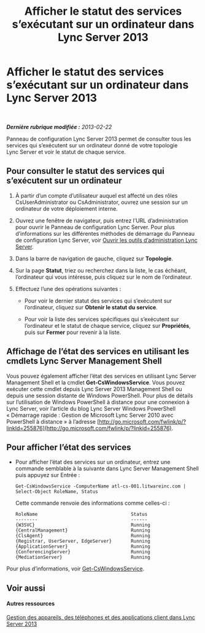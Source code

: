 ﻿---
title: Afficher le statut des services s’exécutant sur un ordinateur dans Lync Server 2013
TOCTitle: Afficher le statut des services s’exécutant sur un ordinateur dans Lync Server 2013
ms:assetid: f41918e7-4c02-431e-840a-88a1f36ae499
ms:mtpsurl: https://technet.microsoft.com/fr-fr/library/Gg182606(v=OCS.15)
ms:contentKeyID: 49299355
ms.date: 05/20/2016
mtps_version: v=OCS.15
ms.translationtype: HT
---

# Afficher le statut des services s’exécutant sur un ordinateur dans Lync Server 2013

 

_**Dernière rubrique modifiée :** 2013-02-22_

Panneau de configuration Lync Server 2013 permet de consulter tous les services qui s’exécutent sur un ordinateur donné de votre topologie Lync Server et voir le statut de chaque service.

## Pour consulter le statut des services qui s’exécutent sur un ordinateur

1.  À partir d’un compte d’utilisateur auquel est affecté un des rôles CsUserAdministrator ou CsAdministrator, ouvrez une session sur un ordinateur de votre déploiement interne.

2.  Ouvrez une fenêtre de navigateur, puis entrez l’URL d’administration pour ouvrir le Panneau de configuration Lync Server. Pour plus d’informations sur les différentes méthodes de démarrage du Panneau de configuration Lync Server, voir [Ouvrir les outils d’administration Lync Server](lync-server-2013-open-lync-server-administrative-tools.md).

3.  Dans la barre de navigation de gauche, cliquez sur **Topologie**.

4.  Sur la page **Statut**, triez ou recherchez dans la liste, le cas échéant, l’ordinateur qui vous intéresse, puis cliquez sur le nom de l’ordinateur.

5.  Effectuez l’une des opérations suivantes :
    
      - Pour voir le dernier statut des services qui s’exécutent sur l’ordinateur, cliquez sur **Obtenir le statut du service**.
    
      - Pour voir la liste des services spécifiques qui s’exécutent sur l’ordinateur et le statut de chaque service, cliquez sur **Propriétés**, puis sur **Fermer** pour revenir à la liste.

## Affichage de l’état des services en utilisant les cmdlets Lync Server Management Shell

Vous pouvez également afficher l’état des services en utilisant Lync Server Management Shell et la cmdlet **Get-CsWindowsService**. Vous pouvez exécuter cette cmdlet depuis Lync Server 2013 Management Shell ou depuis une session distante de Windows PowerShell. Pour plus de détails sur l’utilisation de Windows PowerShell à distance pour une connexion à Lync Server, voir l’article du blog Lync Server Windows PowerShell « Démarrage rapide : Gestion de Microsoft Lync Server 2010 avec PowerShell à distance » à l’adresse [http://go.microsoft.com/fwlink/p/?linkId=255876](http://go.microsoft.com/fwlink/p/?linkid=255876).

## Pour afficher l’état des services

  - Pour afficher l’état des services sur un ordinateur, entrez une commande semblable à la suivante dans Lync Server Management Shell puis appuyez sur Entrée :
    
        Get-CsWindowsService -ComputerName atl-cs-001.litwareinc.com | Select-Object RoleName, Status
    
    Cette commande renvoie des informations comme celles-ci :
    
        RoleName                                  Status
        --------                                  ------
        {W3SVC}                                   Running
        {CentralManagement}                       Running
        {ClsAgent}                                Running
        {Registrar, UserServer, EdgeServer}       Running
        {ApplicationServer}                       Running
        {ConferencingServer}                      Running
        {MediationServer}                         Running

Pour plus d’informations, voir [Get-CsWindowsService](get-cswindowsservice.md).

## Voir aussi

#### Autres ressources

[Gestion des appareils, des téléphones et des applications client dans Lync Server 2013](lync-server-2013-managing-devices-phones-and-client-applications.md)

